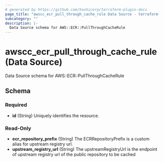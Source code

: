 ```yaml
---
# generated by https://github.com/hashicorp/terraform-plugin-docs
page_title: "awscc_ecr_pull_through_cache_rule Data Source - terraform-provider-awscc"
subcategory: ""
description: |-
  Data Source schema for AWS::ECR::PullThroughCacheRule
---
```


# awscc_ecr_pull_through_cache_rule (Data Source)

Data Source schema for AWS::ECR::PullThroughCacheRule



<!-- schema generated by tfplugindocs -->
## Schema

### Required

- **id** (String) Uniquely identifies the resource.

### Read-Only

- **ecr_repository_prefix** (String) The ECRRepositoryPrefix is a custom alias for upstream registry url.
- **upstream_registry_url** (String) The upstreamRegistryUrl is the endpoint of upstream registry url of the public repository to be cached


